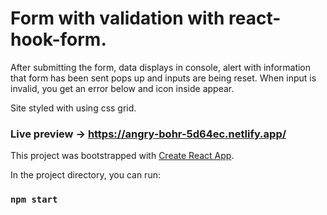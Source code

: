 # Form with validation with react-hook-form.

After submitting the form, data displays in console, alert with information that form has been sent pops up and inputs are being reset.
When input is invalid, you get an error below and icon inside appear.

Site styled with using css grid.

### Live preview -> https://angry-bohr-5d64ec.netlify.app/



This project was bootstrapped with [Create React App](https://github.com/facebook/create-react-app).

In the project directory, you can run:

### `npm start`
